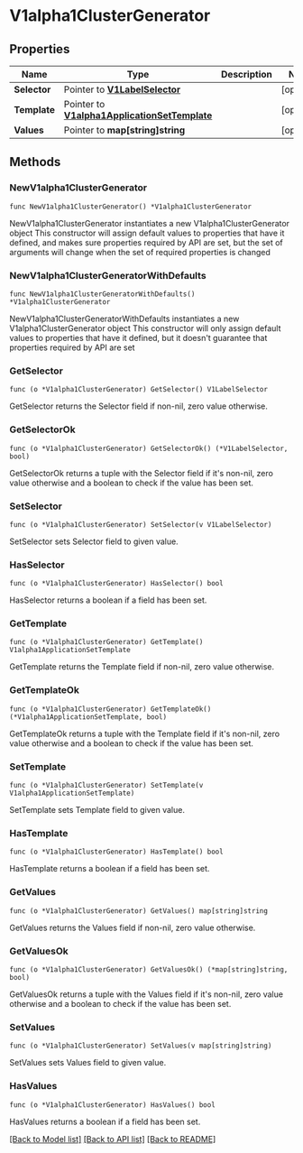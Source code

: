 # V1alpha1ClusterGenerator

## Properties

Name | Type | Description | Notes
------------ | ------------- | ------------- | -------------
**Selector** | Pointer to [**V1LabelSelector**](V1LabelSelector.md) |  | [optional] 
**Template** | Pointer to [**V1alpha1ApplicationSetTemplate**](V1alpha1ApplicationSetTemplate.md) |  | [optional] 
**Values** | Pointer to **map[string]string** |  | [optional] 

## Methods

### NewV1alpha1ClusterGenerator

`func NewV1alpha1ClusterGenerator() *V1alpha1ClusterGenerator`

NewV1alpha1ClusterGenerator instantiates a new V1alpha1ClusterGenerator object
This constructor will assign default values to properties that have it defined,
and makes sure properties required by API are set, but the set of arguments
will change when the set of required properties is changed

### NewV1alpha1ClusterGeneratorWithDefaults

`func NewV1alpha1ClusterGeneratorWithDefaults() *V1alpha1ClusterGenerator`

NewV1alpha1ClusterGeneratorWithDefaults instantiates a new V1alpha1ClusterGenerator object
This constructor will only assign default values to properties that have it defined,
but it doesn't guarantee that properties required by API are set

### GetSelector

`func (o *V1alpha1ClusterGenerator) GetSelector() V1LabelSelector`

GetSelector returns the Selector field if non-nil, zero value otherwise.

### GetSelectorOk

`func (o *V1alpha1ClusterGenerator) GetSelectorOk() (*V1LabelSelector, bool)`

GetSelectorOk returns a tuple with the Selector field if it's non-nil, zero value otherwise
and a boolean to check if the value has been set.

### SetSelector

`func (o *V1alpha1ClusterGenerator) SetSelector(v V1LabelSelector)`

SetSelector sets Selector field to given value.

### HasSelector

`func (o *V1alpha1ClusterGenerator) HasSelector() bool`

HasSelector returns a boolean if a field has been set.

### GetTemplate

`func (o *V1alpha1ClusterGenerator) GetTemplate() V1alpha1ApplicationSetTemplate`

GetTemplate returns the Template field if non-nil, zero value otherwise.

### GetTemplateOk

`func (o *V1alpha1ClusterGenerator) GetTemplateOk() (*V1alpha1ApplicationSetTemplate, bool)`

GetTemplateOk returns a tuple with the Template field if it's non-nil, zero value otherwise
and a boolean to check if the value has been set.

### SetTemplate

`func (o *V1alpha1ClusterGenerator) SetTemplate(v V1alpha1ApplicationSetTemplate)`

SetTemplate sets Template field to given value.

### HasTemplate

`func (o *V1alpha1ClusterGenerator) HasTemplate() bool`

HasTemplate returns a boolean if a field has been set.

### GetValues

`func (o *V1alpha1ClusterGenerator) GetValues() map[string]string`

GetValues returns the Values field if non-nil, zero value otherwise.

### GetValuesOk

`func (o *V1alpha1ClusterGenerator) GetValuesOk() (*map[string]string, bool)`

GetValuesOk returns a tuple with the Values field if it's non-nil, zero value otherwise
and a boolean to check if the value has been set.

### SetValues

`func (o *V1alpha1ClusterGenerator) SetValues(v map[string]string)`

SetValues sets Values field to given value.

### HasValues

`func (o *V1alpha1ClusterGenerator) HasValues() bool`

HasValues returns a boolean if a field has been set.


[[Back to Model list]](../README.md#documentation-for-models) [[Back to API list]](../README.md#documentation-for-api-endpoints) [[Back to README]](../README.md)


